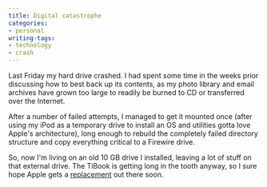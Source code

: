 ```yaml
---
title: Digital catastrophe
categories:
- personal
writing-tags:
- technology
- crash
---
```


Last Friday my hard drive crashed.  I had spent some time in the weeks prior discussing how to best back up its contents, as my photo library and email archives have grown too large to readily be burned to CD or transferred over the Internet.

After a number of failed attempts, I managed to get it mounted once (after using my iPod as a temporary drive to install an OS and utilities gotta love Apple's architecture), long enough to rebuild the completely failed directory structure and copy everything critical to a Firewire drive.

So, now I'm living on an old 10 GB drive I installed, leaving a lot of stuff on that external drive.  The TiBook is getting long in the tooth anyway, so I sure hope Apple gets a [replacement][1] out there soon.

   [1]: http://www.macrumors.com/pages/2003/08/20030822013250.shtml
